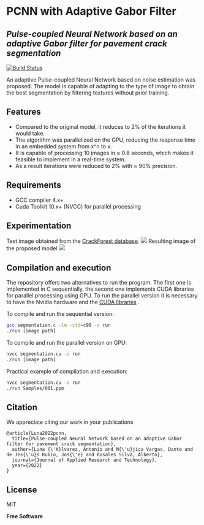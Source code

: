 # PCNN with Adaptive Gabor Filter
## _Pulse-coupled Neural Network based on an adaptive Gabor filter for pavement crack segmentation_


[![Build Status](https://travis-ci.org/joemccann/dillinger.svg?branch=master)](https://travis-ci.org/joemccann/dillinger)

An adaptive Pulse-coupled Neural Network based on noise estimation was proposed. The model is capable of adapting to the type of image to obtain the best segmentation by filtering textures without prior training.

## Features

- Compared to the original model, it reduces to 2% of the iterations it would take. 
- The algorithm was parallelized on the GPU, reducing the response time in an embedded system from x^n to x. 
- It is capable of processing 10 images in ≈ 0.8 seconds, which makes it feasible to implement in a real-time system. 
- As a result iterations were reduced to 2% with ≈ 90% precision.

## Requirements
- GCC compiler 4.x+
- Cuda Toolkit 10.x+ (NVCC) for parallel processing


## Experimentation
Test image obtained from the [CrackForest database](https://github.com/cuilimeng/CrackForest-dataset).
![](Samples/001.ppm)
Resulting image of the proposed model
![](Results/001.ppm)

## Compilation and execution
The repository offers two alternatives to run the program. The first one is implemented in C sequentially, the second one implements CUDA libraries for parallel processing using GPU. To run the parallel version it is necessary to have the Nvidia hardware and the [CUDA libraries](https://docs.nvidia.com/cuda/cuda-installation-guide-microsoft-windows/index.html) .

To compile and run the sequential version:

```sh
gcc segmentation.c -lm -std=c99 -o run
./run [image path]
```

To compile and run the parallel version on GPU:

```sh
nvcc segmentation.cu -o run
./run [image path] 
```
Practical example of compilation and execution:
```sh
nvcc segmentation.cu -o run
./run Samples/001.ppm
```

## Citation
We appreciate citing our work in your publications


```
@article{Luna2022pcnn,
  title={Pulse-coupled Neural Network based on an adaptive Gabor filter for pavement crack segmentation},
  author={Luna {\'A}lvarez, Antonio and M{\'u}jica Vargas, Dante and de Jes{\'u}s Rubio, Jos{\'e} and Rosales Silva, Alberto},
  journal={Journal of Applied Research and Technology},
  year={2022}
}
```


## License

MIT

**Free Software**

[//]: # (These are reference links used in the body of this note and get stripped out when the markdown processor does its job. There is no need to format nicely because it shouldn't be seen. Thanks SO - http://stackoverflow.com/questions/4823468/store-comments-in-markdown-syntax)

   [dill]: <https://github.com/joemccann/dillinger>
   [git-repo-url]: <https://github.com/joemccann/dillinger.git>
   [john gruber]: <http://daringfireball.net>
   [df1]: <http://daringfireball.net/projects/markdown/>
   [markdown-it]: <https://github.com/markdown-it/markdown-it>
   [Ace Editor]: <http://ace.ajax.org>
   [node.js]: <http://nodejs.org>
   [Twitter Bootstrap]: <http://twitter.github.com/bootstrap/>
   [jQuery]: <http://jquery.com>
   [@tjholowaychuk]: <http://twitter.com/tjholowaychuk>
   [express]: <http://expressjs.com>
   [AngularJS]: <http://angularjs.org>
   [Gulp]: <http://gulpjs.com>

   [PlDb]: <https://github.com/joemccann/dillinger/tree/master/plugins/dropbox/README.md>
   [PlGh]: <https://github.com/joemccann/dillinger/tree/master/plugins/github/README.md>
   [PlGd]: <https://github.com/joemccann/dillinger/tree/master/plugins/googledrive/README.md>
   [PlOd]: <https://github.com/joemccann/dillinger/tree/master/plugins/onedrive/README.md>
   [PlMe]: <https://github.com/joemccann/dillinger/tree/master/plugins/medium/README.md>
   [PlGa]: <https://github.com/RahulHP/dillinger/blob/master/plugins/googleanalytics/README.md>
